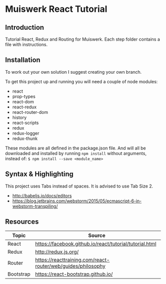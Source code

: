 # Muiswerk React Tutorial #

## Introduction ##

Tutorial React, Redux and Routing for Muiswerk. Each step folder contains a file with instructions. 

## Installation ##

To work out your own solution I suggest creating your own branch. 

To get this project up and running you will need a couple of node modules:
 * react 
 * prop-types 
 * react-dom 
 * react-redux 
 * react-router-dom 
 * history
 * react-scripts 
 * redux 
 * redux-logger
 * redux-thunk

These modules are all defined in the package.json file. And will all be downloaded and installed by running  `npm install` without arguments, instead of: `$ npm install --save <module_name>`

## Syntax & Highlighting ##

This project uses Tabs instead of spaces. It is advised to use Tab Size 2. 
 * http://babeljs.io/docs/editors <br />
 * https://blog.jetbrains.com/webstorm/2015/05/ecmascript-6-in-webstorm-transpiling/

## Resources ##

| Topic | Source |
| --- | --- |
| React | https://facebook.github.io/react/tutorial/tutorial.html |
| Redux | http://redux.js.org/ |
| Router | https://reacttraining.com/react-router/web/guides/philosophy | 
| Bootstrap | https://react-bootstrap.github.io/ |
